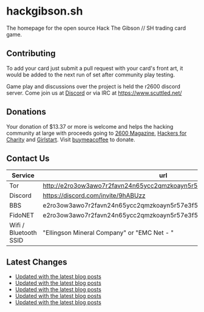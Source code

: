 # hackgibson.sh
The homepage for the open source Hack The Gibson // SH trading card game.


## Contributing

To add your card just submit a pull request with your card's front art, it would be added to the next run of set after community play testing.

Game play and discussions over the project is held the r2600 discord server. Come join us at [Discord](https://discord.com/invite/9hABUzz) or via IRC at https://www.scuttled.net/


## Donations

Your donation of $13.37 or more is welcome and helps the hacking community at large with proceeds going to [2600 Magazine](https://2600.com/), [Hackers for Charity](https://hackersforcharity.org) and [Girlstart](https://girlstart.org).  Visit [buymeacoffee](https://www.buymeacoffee.com/hackgibson.sh) to donate.


## Contact Us

Service | url
-|-
Tor | http://e2ro3ow3awo7r2favn24n65ycc2qmzkoayn5r57e3f56nvjwdcgg32ad.onion
Discord | https://discord.com/invite/9hABUzz
BBS | e2ro3ow3awo7r2favn24n65ycc2qmzkoayn5r57e3f56nvjwdcgg32ad.onion:23
FidoNET | e2ro3ow3awo7r2favn24n65ycc2qmzkoayn5r57e3f56nvjwdcgg32ad.onion:24554
Wifi / Bluetooth SSID | "Ellingson Mineral Company" or "EMC Net - <fidonet address>"

## Latest Changes
<!-- BLOG-POST-LIST:START -->
- [Updated with the latest blog posts](https://github.com/DFW2600/hackgibson.sh/commit/032af88f9d08092583e605c629aac5a5af279bd1)
- [Updated with the latest blog posts](https://github.com/DFW2600/hackgibson.sh/commit/674553ee029a07964f0b08cfd0da9c4eb6eb7ba2)
- [Updated with the latest blog posts](https://github.com/DFW2600/hackgibson.sh/commit/4adf8974a33e5f5c0f3945a722862d8a65175e22)
- [Updated with the latest blog posts](https://github.com/DFW2600/hackgibson.sh/commit/4402bb17bba5eb0d4bd942c22379795412df112b)
- [Updated with the latest blog posts](https://github.com/DFW2600/hackgibson.sh/commit/da2659edb0fb66090fa1f49c7669b280ad15d6c8)
<!-- BLOG-POST-LIST:END -->
